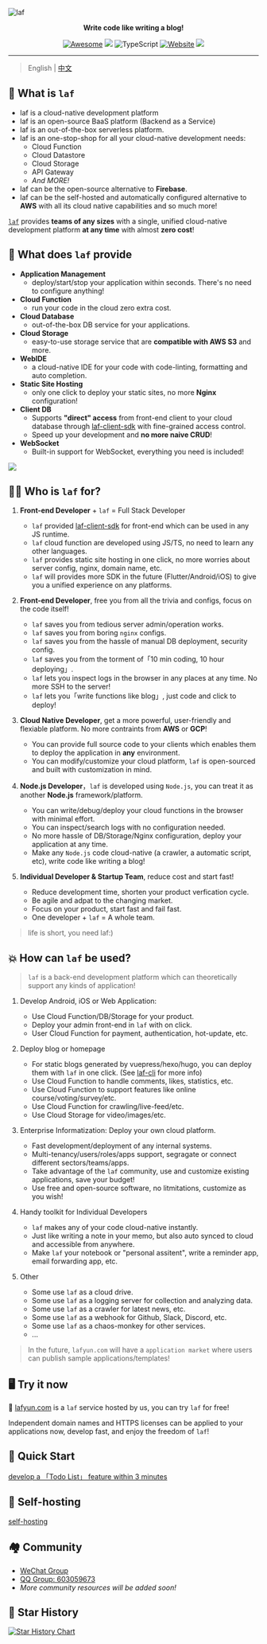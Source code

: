 ![laf](https://socialify.git.ci/labring/laf/image?description=1&descriptionEditable=Write%20code%20like%20writing%20a%20blog!&font=Inter&forks=1&language=1&name=1&owner=1&pattern=Circuit%20Board&stargazers=1&theme=Dark)

<div align="center">
  <p>
    <b>Write code like writing a blog!</b>
  </p>

  <p>

  [![Awesome](https://cdn.rawgit.com/sindresorhus/awesome/d7305f38d29fed78fa85652e3a63e154dd8e8829/media/badge.svg)](https://github.com/labring/laf)
  [![](https://img.shields.io/docker/pulls/lafyun/system-server)](https://hub.docker.com/r/lafyun/system-server)
  ![TypeScript](https://img.shields.io/badge/typescript-%23007ACC.svg?logo=typescript&logoColor=white)
  [![Website](https://img.shields.io/website?url=https%3A%2F%2Fdocs.lafyun.com&logo=Postwoman)](https://docs.lafyun.com/)
  <a href="https://oss.lafyun.com/wofnib-image/2022-04-22-14-21-MRJH9o.png"><img src="https://img.shields.io/badge/%E5%BE%AE%E4%BF%A1%E7%BE%A4-2000%2B-brightgreen"></a>

  </p>
</div>

---

> English | [中文](README.md)

## 👀 What is `laf`

- laf is a cloud-native development platform
- laf is an open-source BaaS platform (Backend as a Service)
- laf is an out-of-the-box serverless platform.
- laf is an one-stop-shop for all your cloud-native development needs:
  - Cloud Function
  - Cloud Datastore
  - Cloud Storage
  - API Gateway
  - _And MORE!_
- laf can be the open-source alternative to **Firebase**.
- laf can be the self-hosted and automatically configured alternative to **AWS** with all its cloud native capabilities and so much more!

[`laf`](https://github.com/labring/laf) provides **teams of any sizes** with a single, unified cloud-native development platform **at any time** with almost **zero cost**!

## 🎉 What does `laf` provide

- **Application Management**
  - deploy/start/stop your application within seconds. There's no need to configure anything!
- **Cloud Function**
  - run your code in the cloud zero extra cost.
- **Cloud Database**
  - out-of-the-box DB service for your applications.
- **Cloud Storage**
  - easy-to-use storage service that are **compatible with AWS S3** and more.
- **WebIDE**
  - a cloud-native IDE for your code with code-linting, formatting and auto completion.
- **Static Site Hosting**
  - only one click to deploy your static sites, no more **Nginx** configuration!
- **Client DB**
  - Supports **"direct" access** from front-end client to your cloud database through [laf-client-sdk](https://github.com/labring/laf/tree/main/packages/client-sdk) with fine-grained access control.
  - Speed up your development and **no more naive CRUD**!
- **WebSocket**
  - Built-in support for WebSocket, everything you need is included!

![](https://sif268-laf-image.oss.laf.dev/dev.png)

## 👨‍💻 Who is `laf` for?

1. **Front-end Developer** + `laf` = Full Stack Developer
   - `laf` provided [laf-client-sdk](https://github.com/labring/laf/tree/main/packages/client-sdk) for front-end which can be used in any JS runtime.
   - `laf` cloud function are developed using JS/TS, no need to learn any other languages.
   - `laf` provides static site hosting in one click, no more worries about server config, nginx, domain name, etc.
   - `laf` will provides more SDK in the future (Flutter/Android/iOS) to give you a unified experience on any platforms.
2. **Front-end Developer**, free you from all the trivia and configs, focus on the code itself!

   - `laf` saves you from tedious server admin/operation works.
   - `laf` saves you from boring `nginx` configs.
   - `laf` saves you from the hassle of manual DB deployment, security config.
   - `laf` saves you from the torment of「10 min coding, 10 hour deploying」.
   - `laf` lets you inspect logs in the browser in any places at any time. No more SSH to the server!
   - `laf` lets you「write functions like blog」, just code and click to deploy!

3. **Cloud Native Developer**, get a more powerful, user-friendly and flexiable platform. No more contraints from **AWS** or **GCP**!

   - You can provide full source code to your clients which enables them to deploy the application in **any** environment.
   - You can modify/customize your cloud platform, `laf` is open-sourced and built with customization in mind.

4. **Node.js Developer**，`laf` is developed using `Node.js`, you can treat it as another **Node.js** framework/platform.

   - You can write/debug/deploy your cloud functions in the browser with minimal effort.
   - You can inspect/search logs with no configuration needed.
   - No more hassle of DB/Storage/Nginx configuration, deploy your application at any time.
   - Make any `Node.js` code cloud-native (a crawler, a automatic script, etc), write code like writing a blog!

5. **Individual Developer & Startup Team**, reduce cost and start fast!
   - Reduce development time, shorten your product verfication cycle.
   - Be agile and adpat to the changing market.
   - Focus on your product, start fast and fail fast.
   - One developer + `laf` = A whole team.

> life is short, you need laf:)

## 💥 How can `laf` be used?

> `laf` is a back-end development platform which can theoretically support any kinds of application!

1. Develop Android, iOS or Web Application:

   - Use Cloud Function/DB/Storage for your product.
   - Deploy your admin front-end in `laf` with on click.
   - User Cloud Function for payment, authentication, hot-update, etc.

2. Deploy blog or homepage

   - For static blogs generated by vuepress/hexo/hugo, you can deploy them with `laf` in one click. (See [laf-cli](https://github.com/labring/laf-cli) for more info)
   - Use Cloud Function to handle comments, likes, statistics, etc.
   - Use Cloud Function to support features like online course/voting/survey/etc.
   - Use Cloud Function for crawling/live-feed/etc.
   - Use Cloud Storage for video/images/etc.

3. Enterprise Informatization: Deploy your own cloud platform.

   - Fast development/deployment of any internal systems.
   - Multi-tenancy/users/roles/apps support, segragate or connect different sectors/teams/apps.
   - Take advantage of the `laf` community, use and customize existing applications, save your budget!
   - Use free and open-source software, no litmitations, customize as you wish!

4. Handy toolkit for Individual Developers

   - `laf` makes any of your code cloud-native instantly.
   - Just like writing a note in your memo, but also auto synced to cloud and accessible from anywhere.
   - Make `laf` your notebook or "personal assitent", write a reminder app, email forwarding app, etc.

5. Other
   - Some use `laf` as a cloud drive.
   - Some use `laf` as a logging server for collection and analyzing data.
   - Some use `laf` as a crawler for latest news, etc.
   - Some use `laf` as a webhook for Github, Slack, Discord, etc.
   - Some use `laf` as a chaos-monkey for other services.
   - ...

> In the future, `lafyun.com` will have a `application market` where users can publish sample applications/templates!

## 🖥 Try it now

🎉 [lafyun.com](http://www.lafyun.com) is a `laf` service hosted by us, you can try `laf` for free!

Independent domain names and HTTPS licenses can be applied to your applications now, develop fast, and enjoy the freedom of `laf`!

## 🚀 Quick Start

[develop a 「Todo List」 feature within 3 minutes](./docs/guide/quick-start/Todo.md)

## 🎉 Self-hosting

[self-hosting](./deploy/README.md)

## 🏘️ Community

- [WeChat Group](https://oss.lafyun.com/wofnib-image/2022-04-22-14-21-MRJH9o.png)
- [QQ Group: 603059673](https://jq.qq.com/?_wv=1027&k=DdRCCiuz)
- _More community resources will be added soon!_

## 🌟 Star History

[![Star History Chart](https://api.star-history.com/svg?repos=labring/laf&type=Date)](https://star-history.com/#labring/laf&Date)
